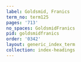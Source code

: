 ```yaml
---
label: Goldsmid, Franics
term_no: term125
pages: '713'
no_spaces: GoldsmidFranics
pid: goldsmidfranics
order: '0342'
layout: generic_index_term
collection: index-headings
---
```

